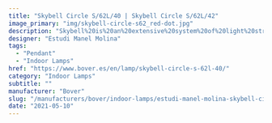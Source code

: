```yaml
---
title: "Skybell Circle S/62L/40 | Skybell Circle S/62L/42"
image_primary: "img/skybell-circle-s62_red-dot.jpg"
description: "Skybell%20is%20an%20extensive%20system%20of%20light%20structures%2C%20designed%20to%20adapt%20to%20any%20type%20of%20application.%20Their%20main%20characteristic%20is%20the%20image%20they%20give%20off%2C%20they%20are%20subtle%20and%20cheerful.%20They%20breathe%20a%20point%20of%20fantasy%20and%20freedom%20in%20their%20applications%20because%20they%20can%20be%20combined%20in%20variations%2C%20mixing%20their%204%20sizes%2C%20until%20they%20achieve%20a%20more%20personal%20and%20dynamic%20lamp%20concept%20or%20they%20can%20keep%20all%20the%20%u2018bells%u2019%20in%20the%20same%20length%2C%20achieving%20a%20more%20traditional%20image.%0A%0A%0A%0A"
designer: "Estudi Manel Molina"
tags: 
  - "Pendant"
  - "Indoor Lamps"
href: "https://www.bover.es/en/lamp/skybell-circle-s-62l-40/"
category: "Indoor Lamps"
subtitle: ""
manufacturer: "Bover"
slug: "/manufacturers/bover/indoor-lamps/estudi-manel-molina-skybell-circle-s-62-l-40-skybell-circle-s-62-l-42"
date: "2021-05-10"
---
```


